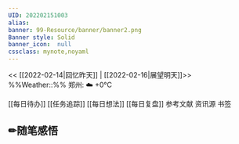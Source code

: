 ```yaml
---
UID: 202202151003 
alias:
banner: 99-Resource/banner/banner2.png 
Banner style: Solid
banner_icon:  null
cssclass: mynote,noyaml
---
```

<< [[2022-02-14|回忆昨天]] | [[2022-02-16|展望明天]]>>　　　　%%Weather::%% 郑州: ☁️   +0°C

[[每日待办]]
[[任务追踪]]
[[每日想法]]
[[每日复盘]]
参考文献
资讯源
书签



## ✏随笔感悟

